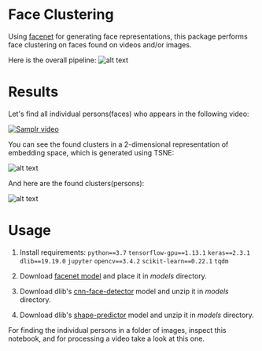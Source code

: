 # Face Clustering

Using [facenet](https://github.com/davidsandberg/facenet) for generating face representations, this package performs face clustering on faces found on videos and/or images.

Here is the overall pipeline:
![alt text](https://github.com/iamsoroush/facekoo/blob/master/Untitled%20Diagram.jpg "Overall pipeline")


# Results

Let's find all individual persons(faces) who appears in the following video:

[![Samplr video](http://img.youtube.com/vi/y3d9mBBApQA/0.jpg)](http://www.youtube.com/watch?v=y3d9mBBApQA)


You can see the found clusters in a 2-dimensional representation of embedding space, which is generated using TSNE:

![alt text](https://github.com/iamsoroush/facekoo/blob/master/tsne.png "Found clusters")

And here are the found clusters(persons):

![alt text](https://github.com/iamsoroush/facekoo/blob/master/clusters.png "Persons")


# Usage

1. Install requirements:
`python==3.7`
`tensorflow-gpu==1.13.1`
`keras==2.3.1`
`dlib==19.19.0`
`jupyter`
`opencv==3.4.2`
`scikit-learn==0.22.1`
`tqdm`

2. Download [facenet model](https://drive.google.com/file/d/1EXPBSXwTaqrSC0OhUdXNmKSh9qJUQ55-/view) and place it in _models_ directory.
3. Download dlib's [cnn-face-detector](http://dlib.net/files/mmod_human_face_detector.dat.bz2) model and unzip it in _models_ directory.
4. Download dlib's [shape-predictor](http://dlib.net/files/shape_predictor_5_face_landmarks.dat.bz2) model and unzip it in _models_ directory.

For finding the individual persons in a folder of images, inspect this notebook, and for processing a video take a look at this one.
